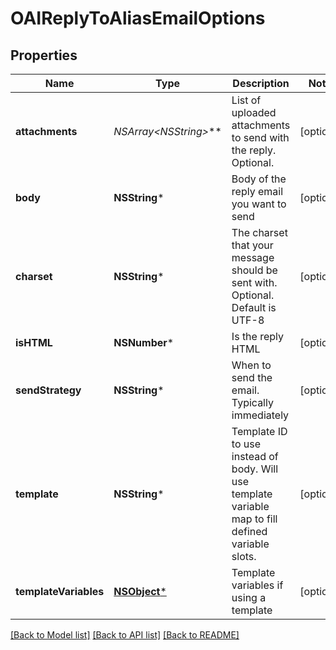 # OAIReplyToAliasEmailOptions

## Properties
Name | Type | Description | Notes
------------ | ------------- | ------------- | -------------
**attachments** | **NSArray&lt;NSString*&gt;*** | List of uploaded attachments to send with the reply. Optional. | [optional] 
**body** | **NSString*** | Body of the reply email you want to send | [optional] 
**charset** | **NSString*** | The charset that your message should be sent with. Optional. Default is UTF-8 | [optional] 
**isHTML** | **NSNumber*** | Is the reply HTML | [optional] 
**sendStrategy** | **NSString*** | When to send the email. Typically immediately | [optional] 
**template** | **NSString*** | Template ID to use instead of body. Will use template variable map to fill defined variable slots. | [optional] 
**templateVariables** | [**NSObject***]() | Template variables if using a template | [optional] 

[[Back to Model list]](../README#documentation-for-models) [[Back to API list]](../README#documentation-for-api-endpoints) [[Back to README]](../README)


